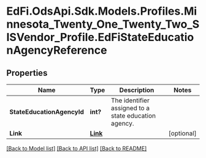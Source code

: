 # EdFi.OdsApi.Sdk.Models.Profiles.Minnesota_Twenty_One_Twenty_Two_SISVendor_Profile.EdFiStateEducationAgencyReference
## Properties

Name | Type | Description | Notes
------------ | ------------- | ------------- | -------------
**StateEducationAgencyId** | **int?** | The identifier assigned to a state education agency. | 
**Link** | [**Link**](Link.md) |  | [optional] 

[[Back to Model list]](../README.md#documentation-for-models) [[Back to API list]](../README.md#documentation-for-api-endpoints) [[Back to README]](../README.md)

